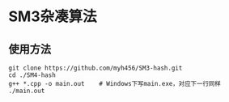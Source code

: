 # SM3杂凑算法
## 使用方法
``` shell
git clone https://github.com/myh456/SM3-hash.git
cd ./SM4-hash
g++ *.cpp -o main.out    # Windows下写main.exe，对应下一行同样
./main.out
```